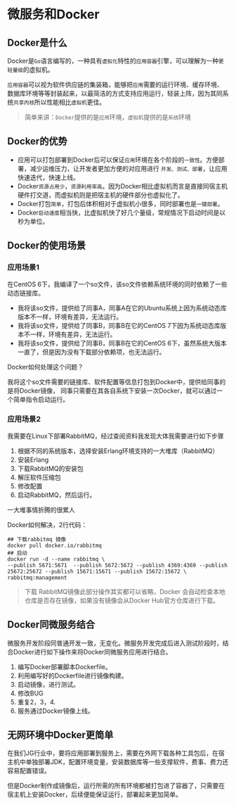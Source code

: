 # 微服务和Docker

## Docker是什么

Docker是`Go`语言编写的，一种具有`虚拟化`特性的`应用容器`引擎，可以理解为一种`更轻量级`的虚拟机。

`应用容器`可以视为软件供应链的集装箱，能够把`应用`需要的运行环境、缓存环境、数据库环境等等封装起来，以最简洁的方式支持应用运行，轻装上阵，因为其同系统`共享内核`所以性能相比`虚拟机`更佳。

> 简单来讲：`Docker`提供的是`应用`环境，`虚拟机`提供的是`系统`环境

## Docker的优势

- 应用可以打包部署到Docker后可以保证`应用`环境在各个阶段的`一致性`。方便部署，减少运维压力，让开发者更加方便的对应用进行 `开发、测试、部署`，让应用快速迭代，快速上线。
- Docker`资源占用少`，`资源利用率高`。因为Docker相比虚拟机而言是直接同宿主机硬件打交道，而虚拟机则是把宿主机的硬件部分也虚拟化了。
- Docker打包`简单`，打包后体积相对于虚拟机小很多，同时部署也是`一键部署`。
- Docker`启动速度`相当快，比虚拟机快了好几个量级，常规情况下启动时间是以秒为单位。

## Docker的使用场景

### 应用场景1

在CentOS 6下，我编译了一个so文件，该so文件依赖系统环境的同时依赖了一些动态链接库。

- 我将该so文件，提供给了同事A，同事A在它的Ubuntu系统上因为系统动态库版本不一样，环境有差异，无法运行。
- 我将该so文件，提供给了同事B，同事B在它的CentOS 7下因为系统动态库版本不一样，环境有差异，无法运行。
- 我将该so文件，提供给了同事B，同事B在它的CentOS 6下，虽然系统大版本一直了，但是因为没有下载部分依赖项，也无法运行。

Docker如何处理这个问题？

我将这个so文件需要的链接库、软件配置等信息打包到Docker中，提供给同事的是将Docker镜像， 同事只需要在其各自系统下安装一次Docker，就可以通过一个简单指令启动运行。

### 应用场景2

我需要在Linux下部署RabbitMQ，经过查阅资料我发现大体我需要进行如下步骤

1. 根据不同的系统版本，选择安装Erlang环境支持的一大堆库（RabbitMQ）
2. 安装Erlang
3. 下载RabbitMQ的安装包
4. 解压软件压缩包
5. 修改配置
6. 启动RabbitMQ，然后运行。

一大堆事情折腾的很累人

Docker如何解决，2行代码：

```shell
## 下载rabbitmq 镜像
docker pull docker.io/rabbitmq
## 启动
docker run -d --name rabbitmq \
--publish 5671:5671  --publish 5672:5672 --publish 4369:4369 --publish 25672:25672 --publish 15671:15671 --publish 15672:15672 \
rabbitmq:management
```

> 下载 RabbitMQ镜像此部分操作其实都可以省略，Docker 会自动检查本地仓库是否存在镜像，如果没有镜像会从Docker Hub官方仓库进行下载。

## Docker同微服务结合

微服务开发阶段同普通开发一致，无变化。微服务开发完成后进入测试阶段时，结合Docker进行如下操作来将Docker同微服务应用进行结合。

1. 编写Docker部署脚本Dockerfile。
2. 利用编写好的Dockerfile进行镜像构建。
3. 启动镜像，进行测试。
4. 修改BUG
5. 重复2，3，4.
6. 服务通过Docker镜像上线。

## 无网环境中Docker更简单

在我们JG行业中，要将应用部署到服务上，需要在外网下载各种工具包后，在宿主机中单独部署JDK，配置环境变量，安装数据库等一些支撑软件，费事、费力还容易配置错误。

但是Docker制作成镜像后，运行所需的所有环境都被打包进了容器了，只需要在宿主机上安装Docker，后续便能保证运行，部署起来更加简单。



